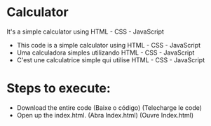 # Calculator
It's a simple calculator using HTML - CSS - JavaScript

- This code is a simple calculator using HTML - CSS - JavaScript
- Uma calculadora simples utilizando HTML - CSS - JavaScript
- C'est une calculatrice simple qui utilise HTML - CSS - JavaScript

# Steps to execute:
- Download the entire code (Baixe o código) (Telecharge le code)
- Open up the index.html. (Abra Index.html) (Ouvre Index.html)
